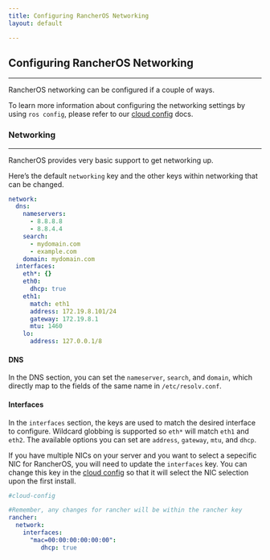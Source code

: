 ```yaml
---
title: Configuring RancherOS Networking
layout: default

---
```


## Configuring RancherOS Networking
---

RancherOS networking can be configured if a couple of ways.

To learn more information about configuring the networking settings by using `ros config`, please refer to our [cloud config]({{site.baseurl}}/docs/cloud-config) docs. 

### Networking
---
RancherOS provides very basic support to get networking up.

Here’s the default `networking` key and the other keys within networking that can be changed.

```yaml
network:
  dns:
    nameservers: 
      - 8.8.8.8
      - 8.8.4.4
    search:
      - mydomain.com
      - example.com
    domain: mydomain.com    
  interfaces:
    eth*: {}
    eth0:
      dhcp: true
    eth1:
      match: eth1
      address: 172.19.8.101/24
      gateway: 172.19.8.1
      mtu: 1460
    lo:
      address: 127.0.0.1/8
```

#### DNS

In the DNS section, you can set the `nameserver`, `search`, and `domain`, which directly map to the fields of the same name in `/etc/resolv.conf`.

#### Interfaces

In the `interfaces` section, the keys are used to match the desired interface to configure.  Wildcard globbing is supported so `eth*` will match `eth1` and `eth2`.  The available options you can set are `address`, `gateway`, `mtu`, and `dhcp`.


If you have multiple NICs on your server and you want to select a sepecific NIC for RancherOS, you will need to update the `interfaces` key. You can change this key in the [cloud config]({{site.baseurl}}/docs/cloud-config) so that it will select the NIC selection upon the first install.

```yaml
#cloud-config

#Remember, any changes for rancher will be within the rancher key
rancher:
  network:
    interfaces:
      "mac=00:00:00:00:00:00":
         dhcp: true
```


